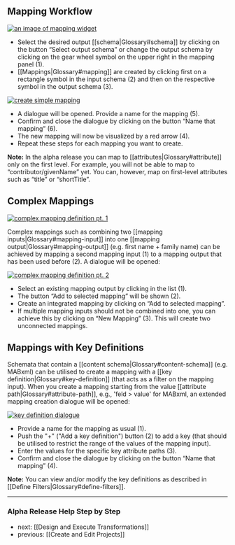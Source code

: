 ## Mapping Workflow

[![an image of mapping widget](https://avgl.mybalsamiq.com/mockups/1839138.png?key=27106ea66faf01c9ad98a275eac48683ac53bf00)](https://avgl.mybalsamiq.com/mockups/1839138.png?key=27106ea66faf01c9ad98a275eac48683ac53bf00 "Mapping Widget")

* Select the desired output [[schema|Glossary#schema]] by clicking on the button “Select output schema” or change the output schema by clicking on the gear wheel symbol on the upper right in the mapping panel (1).
* [[Mappings|Glossary#mapping]] are created by clicking first on a rectangle symbol in the input schema (2) and then on the respective symbol in the output schema (3).

[![create simple mapping](https://avgl.mybalsamiq.com/mockups/2365936.png?key=27106ea66faf01c9ad98a275eac48683ac53bf00)](https://avgl.mybalsamiq.com/mockups/2365936.png?key=27106ea66faf01c9ad98a275eac48683ac53bf00 "Create Simple Mapping")

* A dialogue will be opened. Provide a name for the mapping (5). 
* Confirm and close the dialogue by clicking on the button “Name that mapping” (6).
* The new mapping will now be visualized by a red arrow (4).
* Repeat these steps for each mapping you want to create.

__Note:__ In the alpha release you can map to [[attributes|Glossary#attribute]] only on the first level. For example, you will not be able to map to “contributor/givenName” yet. You can, however, map on first-level attributes such as “title” or “shortTitle”.

## Complex Mappings

[![complex mapping definition pt. 1](https://avgl.mybalsamiq.com/mockups/1839281.png?key=27106ea66faf01c9ad98a275eac48683ac53bf00)](https://avgl.mybalsamiq.com/mockups/1839281.png?key=27106ea66faf01c9ad98a275eac48683ac53bf00 "Complex Mapping Definition pt. 1")

Complex mappings such as combining two [[mapping inputs|Glossary#mapping-input]] into one [[mapping output|Glossary#mapping-output]] (e.g. first name + family name) can be achieved by mapping a second mapping input (1) to a mapping output that has been used before (2). A dialogue will be opened:

[![complex mapping definition pt. 2](https://avgl.mybalsamiq.com/mockups/1839246.png?key=27106ea66faf01c9ad98a275eac48683ac53bf00)](https://avgl.mybalsamiq.com/mockups/1839246.png?key=27106ea66faf01c9ad98a275eac48683ac53bf00 "Complex Mapping Definition pt. 2")

* Select an existing mapping output by clicking in the list (1).
* The button “Add to selected mapping” will be shown (2).
* Create an integrated mapping by clicking on “Add to selected mapping”.
* If multiple mapping inputs should not be combined into one, you can achieve this by clicking on “New Mapping” (3). This will create two unconnected mappings.

## Mappings with Key Definitions

Schemata that contain a [[content schema|Glossary#content-schema]] (e.g. MABxml) can be utilised to create a mapping with a [[key definition|Glossary#key-definition]] (that acts as a filter on the mapping input). When you create a mapping starting from the value [[attribute path|Glossary#attribute-path]], e.g., 'feld > value' for MABxml, an extended mapping creation dialogue will be opened:

[![key definition dialogue](https://avgl.mybalsamiq.com/mockups/2365911.png?key=27106ea66faf01c9ad98a275eac48683ac53bf00)](https://avgl.mybalsamiq.com/mockups/2365911.png?key=27106ea66faf01c9ad98a275eac48683ac53bf00 "Key Definition Dialogue")

* Provide a name for the mapping as usual (1).
* Push the "+" ("Add a key definition") button (2) to add a key (that should be utilised to restrict the range of the values of the mapping input).
* Enter the values for the specific key attribute paths (3).
* Confirm and close the dialogue by clicking on the button “Name that mapping” (4).

__Note:__ You can view and/or modify the key definitions as described in [[Define Filters|Glossary#define-filters]].

-----------------------------------
### Alpha Release Help Step by Step

* next: [[Design and Execute Transformations]]
* previous: [[Create and Edit Projects]]
